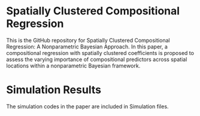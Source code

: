 # Spatially Clustered Compositional Regression
This is the GitHub repository for Spatially Clustered Compositional Regression: A Nonparametric Bayesian Approach. In this paper, a compositional regression with spatially clustered coefficients is proposed to assess the varying importance of compositional predictors across spatial locations within a nonparametric Bayesian framework.
# Simulation Results
The simulation codes in the paper are included in Simulation files. 
